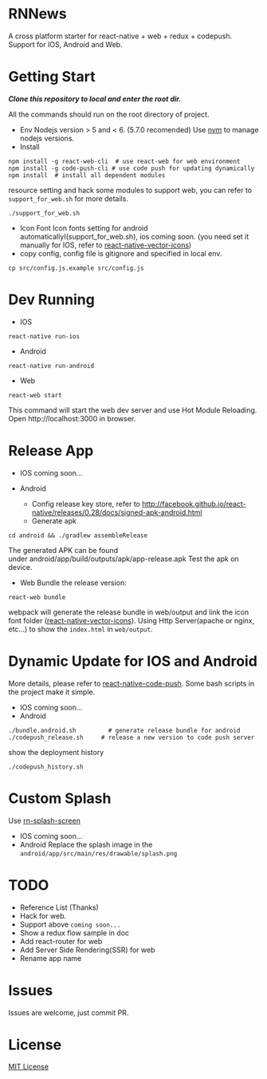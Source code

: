 # RNNews

A cross platform starter for react-native + web + redux + codepush.
Support for IOS, Android and Web.

# Getting Start
***Clone this repository to local and enter the root dir.***

All the commands should run on the root directory of project.
- Env
Nodejs version > 5 and < 6. (5.7.0 recomended)
Use [nvm](https://github.com/creationix/nvm) to manage nodejs versions.
- Install
```
npm install -g react-web-cli  # use react-web for web environment
npm install -g code-push-cli # use code push for updating dynamically
npm install  # install all dependent modules
```
resource setting and hack some modules to support web, you can refer to `support_for_web.sh` for more details.
```
./support_for_web.sh
```
- Icon Font
Icon fonts setting for android automaticallyI(support_for_web.sh), ios coming soon. (you need set it manually for IOS, refer to [react-native-vector-icons](https://github.com/oblador/react-native-vector-icons#ios))
- copy config, config file is gitignore and specified in local env.
```
cp src/config.js.example src/config.js
```

# Dev Running

- IOS
```
react-native run-ios
```
- Android
```
react-native run-android
```
- Web
```
react-web start
```
This command will start the web dev server and use Hot Module Reloading.
Open http://localhost:3000 in browser.

# Release App

- IOS
coming soon...

- Android
   - Config release key store, refer to 
http://facebook.github.io/react-native/releases/0.28/docs/signed-apk-android.html
   - Generate apk
```
cd android && ./gradlew assembleRelease
```
The generated APK can be found under android/app/build/outputs/apk/app-release.apk
Test the apk on device.

- Web
Bundle the release version:
```
react-web bundle
```
webpack will generate the release bundle in web/output and link the icon font folder ([react-native-vector-icons](https://github.com/oblador/react-native-vector-icons)).
Using Http Server(apache or nginx, etc...) to show the `index.html` in `web/output`.

# Dynamic Update for IOS and Android

More details, please refer to [react-native-code-push](https://github.com/Microsoft/react-native-code-push).
Some bash scripts in the project make it simple.
- IOS
   coming soon...
- Android
```...
./bundle.android.sh         # generate release bundle for android
./codepush_release.sh     # release a new version to code push server
```
show the deployment history
```
./codepush_history.sh
```

# Custom Splash

Use [rn-splash-screen](https://github.com/mehcode/rn-splash-screen)
- IOS
   coming soon...
- Android
   Replace the splash image in the `android/app/src/main/res/drawable/splash.png`

# TODO
- Reference List (Thanks)
- Hack for web.
- Support above `coming soon...`
- Show a redux flow sample in doc
- Add react-router for web
- Add Server Side Rendering(SSR) for web
- Rename app name

# Issues
Issues are welcome, just commit PR.

# License
[MIT License](http://opensource.org/licenses/mit-license.html)
